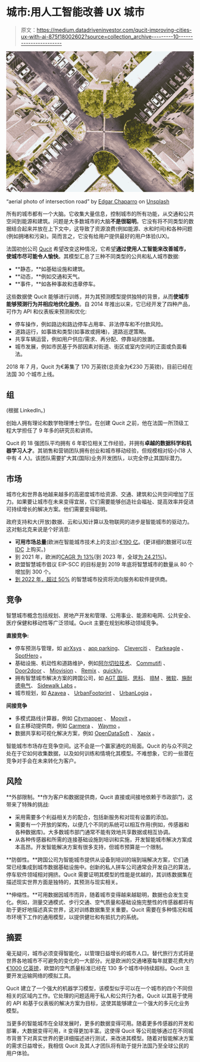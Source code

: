 # 城市:用人工智能改善 UX 城市

> 原文：<https://medium.datadriveninvestor.com/qucit-improving-cities-ux-with-ai-875f18002602?source=collection_archive---------10----------------------->

![](img/3aebdf648e9870637498742bd5a1d31a.png)

“aerial photo of intersection road” by [Edgar Chaparro](https://unsplash.com/@echaparro?utm_source=medium&utm_medium=referral) on [Unsplash](https://unsplash.com?utm_source=medium&utm_medium=referral)

所有的城市都有一个大脑。它收集大量信息，控制城市的所有功能，从交通和公共空间到能源和建筑。问题是大多数城市的大脑**不是很聪明**。它没有将不同类型的数据结合起来并放在上下文中，这导致了资源浪费(例如能源、水和时间)和各种问题(例如拥堵和污染)。简而言之，它没有给用户提供最好的用户体验(UX)。

法国初创公司 [Qucit](https://qucit.com) 希望改变这种情况，它希望**通过使用人工智能来改善城市，使城市尽可能令人愉快**。其模型汇总了三种不同类型的公共和私人城市数据:

*   **静态，**如基础设施和建筑。
*   **动态，**例如交通和天气。
*   **事件，**如各种事故和违章停车。

这些数据使 Qucit 能够进行训练，并为其预测模型提供独特的背景，从而**使城市能够预测行为并相应地优化服务**。自 2014 年推出以来，它已经开发了四种产品，可作为 API 和仪表板来预测和优化:

*   停车操作，例如路边和路边停车占用率、非法停车和不付款风险。
*   道路运行，如事故和类型(如事故或拥堵)，道路巡逻策略。
*   共享车辆运营，例如用户供应/需求、再分配、停靠站的放置。
*   城市发展，例如市民基于外部因素对街道、街区或室内空间的正面或负面看法。

2018 年 7 月，Qucit 为€筹集了 170 万英镑(总资金为€230 万英镑)，目前已经在法国 30 个城市上线。

## 组

(根据 LinkedIn。)

创始人拥有理论和数学物理博士学位。在创建 Qucit 之前，他在法国一所顶级工程大学担任了 9 年多的研究员和讲师。

Qucit 的 18 强团队平均拥有 6 年职位相关工作经验，并拥有**卓越的数据科学和机器学习人才**。其销售和营销团队拥有创业和城市移动经验，但规模相对较小(18 人中有 4 人)。该团队需要扩大其(国际)业务开发团队，以完全停止其国际潜力。

## 市场

城市化和世界各地越来越多的高密度城市给资源、交通、建筑和公共空间增加了压力。如果要让城市在未来变得宜居，它们需要能够创造社会福祉、提高效率并促进可持续增长的解决方案。他们需要变得聪明。

政府支持和大(开放)数据、云和认知计算以及物联网的进步是智能城市的驱动力。这对魁北克来说是个好消息:

*   **可用市场总量**(欧洲在智能城市技术上的支出):[€190 亿](https://www.idc.com/getdoc.jsp?containerId=prEMEA43596318)。(更详细的数据可以在 [IDC](https://www.idc.com/tracker/showproductinfo.jsp?prod_id=1843) 上购买。)
*   到 2021 年，欧洲的[CAGR 为 13%](https://www.idc.com/getdoc.jsp?containerId=prEMEA43596318)(到 2023 年，全球[为 24.21%](https://www.reuters.com/brandfeatures/venture-capital/article?id=30881))。
*   欧盟智慧城市倡议 EIP-SCC 的目标是到 2019 年底将智慧城市的数量从 80 个增加到 300 个。
*   [到 2022 年，超过 50%](https://www.idc.com/getdoc.jsp?containerId=US43731318) 的智慧城市投资将流向服务和软件提供商。

## 竞争

智慧城市概念包括规划、房地产开发和管理、公用事业、能源和电网、公共安全、医疗保健和移动性等广泛领域。Qucit 主要在规划和移动领域竞争。

**直接竞争:**

*   停车预测与管理，如 [airXsys](http://airxsys.com/) 、[app parking](https://appyparking.com/)、 [Cleverciti](https://www.cleverciti.com/) 、 [Parkeagle](https://www.parkeagle.com/) 、 [SpotHero](https://spothero.com/) 。
*   基础设施、机动性和道路维护，例如[阿尔切拉技术](https://www.alcheratechnologies.com)、 [Commutifi](http://www.commutifi.com/) 、 [Door2door](https://www.door2door.io/) 、 [Miovision](https://miovision.com/) 、 [Remix](https://www.remix.com/) 、[quickly](https://www.goswift.ly/)。
*   拥有智慧城市解决方案的跨国公司，如 [AGT 国际](https://www.agtinternational.com)、[思科](https://www.cisco.com/c/en/us/solutions/industries/smart-connected-communities.html#~stickynav=2)、 [IBM](https://www.ibm.com/smarterplanet/us/en/smarter_cities/overview/) 、[微软](https://enterprise.microsoft.com/en-gb/industries/government/citynext/)、[施耐德电气](https://www.schneider-electric.com/ww/en/)、 [Sidewalk Labs](https://www.sidewalklabs.com/) 。
*   城市规划，如 [Azavea](https://www.azavea.com/) 、 [UrbanFootprint](https://urbanfootprint.com/) 、 [UrbanLogiq](https://www.urbanlogiq.com/) 。

**间接竞争**

*   多模式路线计算器，例如 [Citymapper](https://citymapper.com) 、 [Moovit](https://moovit.com/) 。
*   自主移动提供商，例如 [Carmera](https://www.carmera.com) 、 [Waymo](https://waymo.com/) 。
*   数据共享和可视化解决方案，例如 [OpenDataSoft](https://www.opendatasoft.com/) 、 [Xapix](https://www.xapix.io/#/) 。

智能城市市场存在竞争空间。这不会是一个赢家通吃的局面。Qucit 的与众不同之处在于它如何收集数据，以及如何训练和情境化其模型。不难想象，它的一些潜在竞争对手会在未来转化为客户。

## 风险

**外部限制。**作为客户和数据提供商，Qucit 直接或间接地依赖于市政部门，这带来了特殊的挑战:

*   采用需要多个利益相关方的配合，包括新服务和对现有设置的添加。
*   需要有一个开放的架构，以便几个不同的系统可以相互作用(例如，传感器和各种数据库)。大多数城市部门通常不能有效地共享数据或相互协调。
*   从各种传感器和所需的连接基础设施到培训和实施，开发智能城市解决方案成本高昂。开发智能解决方案有很多支持，但城市预算是一个限制。

**防御性。**跨国公司为智能城市提供从设备到培训的端到端解决方案，它们通常已经集成到城市数据基础设施中。创新的私人拼车公司通常会开发自己的算法，停车软件领域相对拥挤。Qucit 需要证明其模型的性能是优越的，其训练数据集在描述现实世界方面是独特的，其预测与现实相关。

**伸缩性。**可用数据因城市而异，随着城市变得越来越聪明，数据也会发生变化。例如，测量交通模式、步行交通、空气质量和基础设施完整性的传感器都将有助于更好地描述真实世界，这对训练数据集至关重要。Qucit 需要在多种情况和城市环境下工作的通用模型，以提供健壮和有抵抗力的系统。

## 摘要

毫无疑问，城市必须变得智能化，以管理日益增长的城市人口。替代旅行方式将是世界各地城市不可避免的变化的一大部分。光是欧洲的交通堵塞每年就要花费大约[€1000 亿英镑](https://eu-smartcities.eu/news/why-europes-cities-must-work-together-make-smart-future-reality)，欧盟的空气质量标准已经在 130 多个城市中持续超标。Qucit 主要开发运输网络的模拟工具。

Qucit 建立了一个强大的机器学习模型，该模型似乎可以在一个城市的四个不同但相关的区域内工作。它处理的问题适用于私人和公共行为者。Qucit 以其易于使用的 API 和基于仪表板的解决方案为目标，这使其能够建立一个强大的多元化业务模型。

当更多的智能城市在全球发展时，更多的数据变得可用。随着更多传感器的开发和部署，大数据变得可用，it 变得更加丰富。这使得 Qucit 等公司能够通过在不同城市背景下对真实世界的更详细描述进行测试，来改进其模型。随着对智能解决方案的需求日益增长，我相信 Qucit 及其人才团队将有助于提升法国乃至全球公民的用户体验。